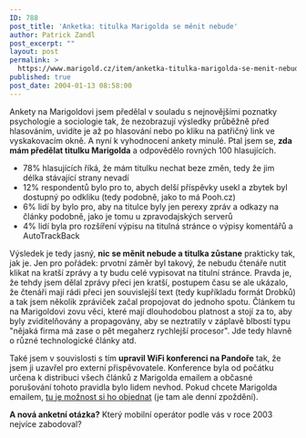 ```yaml
---
ID: 788
post_title: 'Anketka: titulka Marigolda se měnit nebude'
author: Patrick Zandl
post_excerpt: ""
layout: post
permalink: >
  https://www.marigold.cz/item/anketka-titulka-marigolda-se-menit-nebude
published: true
post_date: 2004-01-13 08:58:00
---
```

<P>Ankety na Marigoldovi jsem předělal v souladu s nejnovějšími poznatky psychologie a sociologie tak, že nezobrazují výsledky průběžně před hlasováním, uvidíte je až po hlasování nebo po kliku na patřičný link ve vyskakovacím okně. A nyní k vyhodnocení ankety minulé. Ptal jsem se, <STRONG>zda mám předělat titulku Marigolda</STRONG> a odpovědělo rovných 100 hlasujících. </P>
<UL>
<LI>78% hlasujících říká, že mám titulku nechat beze změn, tedy že jim délka stávající strany nevadí</LI>
<LI>12% respondentů bylo pro to, abych delší příspěvky usekl a zbytek byl dostupný po odkliku (tedy podobně, jako to má Pooh.cz)</LI>
<LI>6% lidí by bylo pro, aby na titulce byly jen perexy zpráv a odkazy na články podobně, jako je tomu u zpravodajských serverů</LI>
<LI>4% lidí byla pro rozšíření výpisu na titulná stránce o výpisy komentářů a AutoTrackBack</LI></UL>
<P>Výsledek je tedy jasný, <STRONG>nic se měnit nebude a titulka zůstane</STRONG> prakticky tak, jak je. Jen pro pořádek: prvotní záměr byl takový, že nebudu čtenáře nutit klikat na kratší zprávy a ty budu celé vypisovat na titulní stránce. Pravda je, že tehdy jsem dělal zprávy přeci jen kratší, postupem času se ale ukázalo, že čtenáři mají rádi přeci jen souvislejší text (tedy kupříkladu formát Drobků) a tak jsem několik zpráviček začal propojovat do jednoho spotu. Článkem tu na Marigoldovi zovu věci, které mají dlouhodobou platnost a stojí za to, aby byly zviditelňovány a propagovány, aby se neztratily v záplavě blbostí typu "nějaká firma má zase o pět megaherz rychlejší procesor". Jde tedy hlavně o různé technologické články atd. </P>
<P>Také jsem v souvislosti s tím <STRONG>upravil WiFi konferenci na Pandoře</STRONG> tak, že jsem ji uzavřel pro externí přispěvovatele. Konference byla od počátku určena k distribuci všech článků z Marigolda emailem a občasné porušování tohoto pravidla bylo lidem nevhod. Pokud chcete Marigolda emailem, <A href="http://pandora.idnes.cz/conference/wifi" target=_blank>tu je možnost si ho objednat</A> (je tam ale denní zpoždění).</P>
<P><STRONG>A nová anketní otázka?</STRONG> Který mobilní operátor podle vás v roce 2003 nejvíce zabodoval?</P>